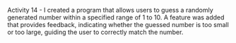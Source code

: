 Activity 14 - I created a program that allows users to guess a randomly generated number within a specified range of 1 to 10. A feature was added that provides feedback, indicating whether the guessed number is too small or too large, guiding the user to correctly match the number.
